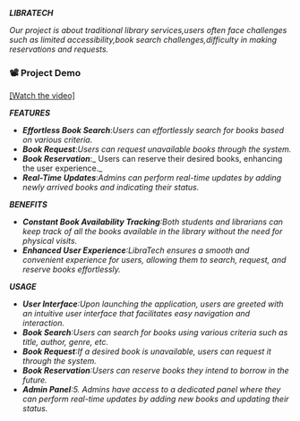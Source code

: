 **_LIBRATECH_**

_Our project is about traditional library services,users often face challenges such as limited accessibility,book search challenges,difficulty in making reservations and requests._

### 📽️ Project Demo

[[Watch the video]](https://youtu.be/kmbDwYcFiGk)


**_FEATURES_**

- _**Effortless Book Search**_:_Users can effortlessly search for books based on various criteria._
- _**Book Request**_:_Users can request unavailable books through the system._
- _**Book Reservation**_:_ Users can reserve their desired books, enhancing the user experience._
- _**Real-Time Updates**_:_Admins can perform real-time updates by adding newly arrived books and indicating their status._

**_BENEFITS_**

- _**Constant Book Availability Tracking**:Both students and librarians can keep track of all the books available in the library without the need for physical visits._
- _**Enhanced User Experience**:LibraTech ensures a smooth and convenient experience for users, allowing them to search, request, and reserve books effortlessly._

**_USAGE_**

- _**User Interface**:Upon launching the application, users are greeted with an intuitive user interface that facilitates easy navigation and interaction._
- _**Book Search**:Users can search for books using various criteria such as title, author, genre, etc._
- _**Book Request**:If a desired book is unavailable, users can request it through the system._
- _**Book Reservation**:Users can reserve books they intend to borrow in the future._
- _**Admin Panel**:5.  Admins have access to a dedicated panel where they can perform real-time updates by adding new books and updating their status._

